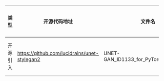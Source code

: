 | 类型   | 开源代码地址 |  文件名  | 公网IP地址/公网URL地址/域名/邮箱地址 | 用途说明  |
|------|-----| -------- |------------------------|-------|
| 开源引入 | https://github.com/lucidrains/unet-stylegan2 |UNET-GAN_ID1133_for_PyTorch/datasets.py| http://www.cs.toronto.edu/~kriz/cifar-100-python.tar.gz | 下载数据集 |